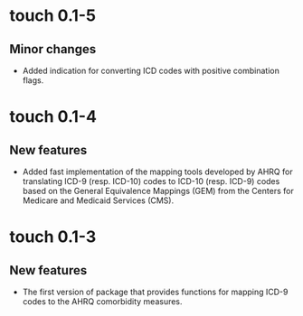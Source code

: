 # touch 0.1-5

## Minor changes

* Added indication for converting ICD codes with positive combination flags.

# touch 0.1-4

## New features

* Added fast implementation of the mapping tools developed by AHRQ for
  translating ICD-9 (resp. ICD-10) codes to ICD-10 (resp. ICD-9) codes based
  on the General Equivalence Mappings (GEM) from the Centers for Medicare and
  Medicaid Services (CMS).

# touch 0.1-3

## New features

* The first version of package that provides functions for mapping ICD-9 codes
  to the AHRQ comorbidity measures.

